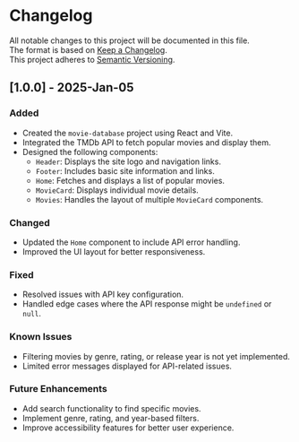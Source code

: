 # Changelog

All notable changes to this project will be documented in this file.  
The format is based on [Keep a Changelog](https://keepachangelog.com/en/1.0.0/).  
This project adheres to [Semantic Versioning](https://semver.org/spec/v2.0.0.html).

## [1.0.0] - 2025-Jan-05
### Added
- Created the `movie-database` project using React and Vite.
- Integrated the TMDb API to fetch popular movies and display them.
- Designed the following components:
  - `Header`: Displays the site logo and navigation links.
  - `Footer`: Includes basic site information and links.
  - `Home`: Fetches and displays a list of popular movies.
  - `MovieCard`: Displays individual movie details.
  - `Movies`: Handles the layout of multiple `MovieCard` components.

### Changed
- Updated the `Home` component to include API error handling.
- Improved the UI layout for better responsiveness.

### Fixed
- Resolved issues with API key configuration.
- Handled edge cases where the API response might be `undefined` or `null`.

### Known Issues
- Filtering movies by genre, rating, or release year is not yet implemented.
- Limited error messages displayed for API-related issues.

### Future Enhancements
- Add search functionality to find specific movies.
- Implement genre, rating, and year-based filters.
- Improve accessibility features for better user experience.
